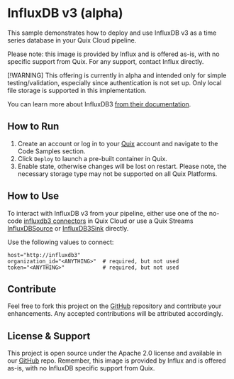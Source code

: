 # InfluxDB v3 (alpha)

This sample demonstrates how to deploy and use InfluxDB v3 as a time series database in your Quix Cloud pipeline. 

Please note: this image is provided by Influx and is offered as-is, with no specific support from Quix. For any support, contact Influx directly.

[!WARNING]
This offering is currently in alpha and intended only for simple testing/validation, 
especially since authentication is not set up. 
Only local file storage is supported in this implementation.

You can learn more about InfluxDB3 [from their documentation](https://docs.influxdata.com/influxdb3/core/).

## How to Run

1. Create an account or log in to your [Quix](https://portal.platform.quix.io/signup?xlink=github) account and navigate to the Code Samples section.
2. Click `Deploy` to launch a pre-built container in Quix.
3. Enable state, otherwise changes will be lost on restart. Please note, the necessary storage type may not be supported on all Quix Platforms.

## How to Use
To interact with InfluxDB v3 from your pipeline, either use one of the no-code [influxdb3 connectors](https://quix.io/integrations?category=Time+series+DB)
in Quix Cloud or use a Quix Streams [InfluxDBSource](https://quix.io/docs/quix-streams/connectors/sources/influxdb3-source.html) or [InfluxDB3Sink](https://quix.io/docs/quix-streams/connectors/sinks/influxdb3-sink.html) directly.

Use the following values to connect:
```shell
host="http://influxdb3"
organization_id="<ANYTHING>"  # required, but not used
token="<ANYTHING>"            # required, but not used
```

## Contribute

Feel free to fork this project on the [GitHub](https://github.com/quixio/quix-samples) repository and contribute your enhancements. Any accepted contributions will be attributed accordingly.

## License & Support

This project is open source under the Apache 2.0 license and available in our [GitHub](https://github.com/quixio/quix-samples) repo. Remember, this image is provided by Influx and is offered as-is, with no InfluxDB specific support from Quix.